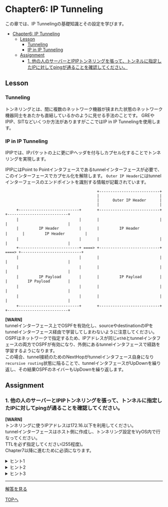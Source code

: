 # Chapter6: IP Tunneling

この章では、IP Tunnelingの基礎知識とその設定を学びます。

- [Chapter6: IP Tunneling](#chapter6-ip-tunneling)
  - [Lesson](#lesson)
    - [Tunneling](#tunneling)
    - [IP in IP Tunneling](#ip-in-ip-tunneling)
  - [Assignment](#assignment)
    - [1. 他の人のサーバーとIPIPトンネリングを張って、トンネルに指定したIPに対してpingが通ることを確認してください。](#1-他の人のサーバーとipipトンネリングを張ってトンネルに指定したipに対してpingが通ることを確認してください)

## Lesson

### Tunneling

トンネリングとは、間に複数のネットワーク機器が挟まれた状態のネットワーク機器同士をあたかも直結しているかのように見せる手法のことです。
GREやIPIP、SITなどいくつか方法がありますがここではIP in IP Tunnelingを使用します。

### IP in IP Tunneling

IPIPでは、IPパケットの上に更にIPヘッダを付与しカプセル化することでトンネリングを実現します。

IPIPにはPoint to Pointインタフェースであるtunnelインターフェースが必要で、このインターフェースでカプセル化を解除します。
`Outer IP Header`にはtunnelインターフェースのエンドポイントを識別する情報が記載されています。

```
                                         +---------------------------+
                                         |                           |
                                         |      Outer IP Header      |
                                         |                           |
     +---------------------------+       +---------------------------+  　   +---------------------------+       
     |                           |       |                           |   　  |                           |       
     |         IP Header         |       |         IP Header         |　　　　|         IP Header         |
     |                           |       |                           |    　 |                           |       
     +---------------------------+ ====> +---------------------------+ ====> +---------------------------+
     |                           |       |                           |   　  |                           |
     |                           |       |                           |   　  |                           |
     |         IP Payload        |       |         IP Payload        |   　  |         IP Payload        |
     |                           |       |                           |   　  |                           |
     |                           |       |                           |   　  |                           |
     +---------------------------+       +---------------------------+  　   +---------------------------+
```

**[WARN]**  
tunnelインターフェース上でOSPFを有効化し、sourceやdestinationのIPをtunnelインターフェース経由で学習してしまわないように注意してください。\
OSPFはネットワークで指定するため、IPアドレスが同じ`eth0`とtunnelインタフェースの両方でOSPFが有効になり、外側にあるtunnelインタフェースで経路を学習するようになります。\
この場合、tunnel接続のためのNextHopがtunnelインタフェース自身になり`recursive routing`状態に陥ることで、tunnelインタフェースがUpDownを繰り返し、その結果OSPFのネイバーもUpDownを繰り返します。

## Assignment

### 1. 他の人のサーバーとIPIPトンネリングを張って、トンネルに指定したIPに対してpingが通ることを確認してください。

**[WARN]**  
トンネリングに使うIPアドレスは172.16.以下を利用してください。\
tunnelインターフェースはホスト側に作成し、トンネリング設定をVyOS内で行なってください。\
TTLを必ず指定してください(255程度)。\
Chapter7以降に進むために必須になります。

<details>
<summary>ヒント1</summary>

ホストでの操作は`ip`コマンドを使用すると良いでしょう。
</details>

<details>
<summary>ヒント2</summary>

自分のグローバルIPアドレスと相手のグローバルIPアドレスが必要です。
</details>

<details>
<summary>ヒント3</summary>

`encapsulation`の形式は`ipip`です。
</details>

***

[解答を見る](../solutions/ip-tunneling/README.md)

[TOPへ](../README.md)
